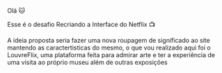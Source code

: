 Olá :cat:

Esse é o desafio  Recriando a Interface do Netflix  :tv:

A ideia proposta seria fazer uma nova roupagem de significado ao site mantendo as caractertisticas do mesmo, o que vou realizado aqui foi o LouvreFlix, uma plataforma feita para admirar arte e ter a experiência de uma visita ao próprio museu além de outras exposições